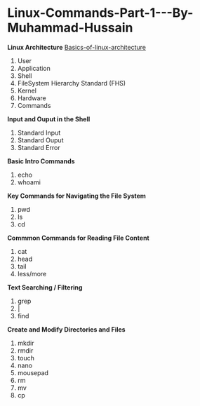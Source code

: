 # Linux-Commands-Part-1---By-Muhammad-Hussain

**Linux Architecture** [Basics-of-linux-architecture](https://github.com/M-Hussain-cyb/Linux_Commands_Part_1-By_Muhammad_Hussain/blob/main/Basics-of-linux-architecture.md)

1. User
2. Application
3. Shell
4. FileSystem Hierarchy Standard (FHS)
5. Kernel
6. Hardware
7. Commands

**Input and Ouput in the Shell**

1. Standard Input
2. Standard Ouput
3. Standard Error


**Basic Intro Commands**

1. echo
2. whoami


**Key Commands for Navigating the File System**

1. pwd
2. ls
3. cd

**Commmon Commands for Reading File Content**

1. cat
2. head
3. tail
4.  less/more


**Text Searching / Filtering**

1. grep
2. |
3. find


**Create and Modify Directories and Files**

1. mkdir
2. rmdir
3. touch
4. nano
5. mousepad
6. rm
7. mv
8. cp




